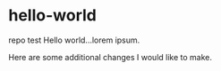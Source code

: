 # hello-world
repo test
Hello world...lorem ipsum. 

Here are some additional changes I would like to make. 
